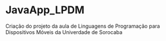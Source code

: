 # JavaApp_LPDM
Criação do projeto da aula de Linguagens de Programação para Dispositivos Móveis da Univerdade de Sorocaba
